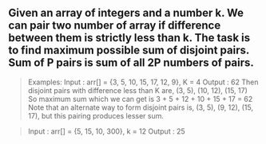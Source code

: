 ## Given an array of integers and a number k. We can pair two number of array if difference between them is strictly less than k. The task is to find maximum possible sum of disjoint pairs. Sum of P pairs is sum of all 2P numbers of pairs.

> Examples:
> Input  : arr[] = {3, 5, 10, 15, 17, 12, 9}, K = 4
  Output : 62
  Then disjoint pairs with difference less than K are,
  (3, 5), (10, 12), (15, 17)    
  So maximum sum which we can get is 3 + 5 + 12 + 10 + 15 + 17 = 62
  Note that an alternate way to form disjoint pairs is,
  (3, 5), (9, 12), (15, 17), but this pairing produces lesser sum.

> Input  : arr[] = {5, 15, 10, 300}, k = 12
  Output : 25
